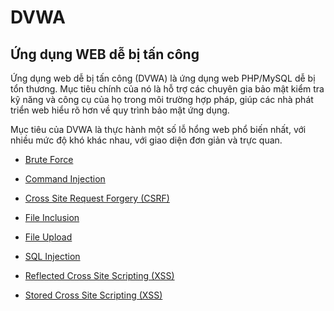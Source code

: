 # DVWA

## Ứng dụng WEB dễ bị tấn công
Ứng dụng web dễ bị tấn công (DVWA) là ứng dụng web PHP/MySQL dễ bị tổn thương. Mục tiêu chính của nó là hỗ trợ các chuyên gia bảo mật kiểm tra kỹ năng và công cụ của họ trong môi trường hợp pháp, giúp các nhà phát triển web hiểu rõ hơn về quy trình bảo mật ứng dụng.

Mục tiêu của DVWA là thực hành một số lỗ hổng web phổ biến nhất, với nhiều mức độ khó khác nhau, với giao diện đơn giản và trực quan.


- [Brute Force](labs/Brute_Force/Brute_Force.md)

- [Command Injection](labs/Command%20Injection/command_injection.md)

- [Cross Site Request Forgery (CSRF)](labs/CRSF/CRSF.md)

- [File Inclusion](labs/File%20Inclusion/file_inclusion.md)

- [File Upload](labs/File%20Upload/file_upload.md)

- [SQL Injection](labs/SQL%20Injection/SQL_injection.md)

- [Reflected Cross Site Scripting (XSS)](labs/XSS%20Reflect/XSS_reflect.md)

- [Stored Cross Site Scripting (XSS)](labs/XSS%20Store/XSS_stored.md)